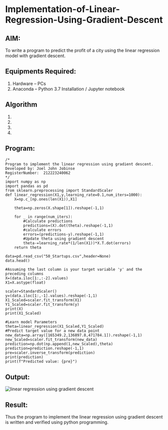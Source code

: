 # Implementation-of-Linear-Regression-Using-Gradient-Descent

## AIM:
To write a program to predict the profit of a city using the linear regression model with gradient descent.

## Equipments Required:
1. Hardware – PCs
2. Anaconda – Python 3.7 Installation / Jupyter notebook

## Algorithm
1. 
2. 
3. 
4. 

## Program:
```
/*
Program to implement the linear regression using gradient descent.
Developed by: Joel John Jobinse
RegisterNumber:  212223240062
*/
import numpy as np
import pandas as pd
from sklearn.preprocessing import StandardScaler
def linear_regression(X1,y,learning_rate=0.1,num_iters=1000):
    X=np.c_[np.ones(len(X1)),X1]
    
    theta=np.zeros(X.shape[1]).reshape(-1,1)
    
    for _ in range(num_iters):
        #Calculate predictions
        predictions=(X).dot(theta).reshape(-1,1)
        #calculate errors
        errors=(predictions-y).reshape(-1,1)
        #Update theta using gradient descent
        theta-=learning_rate*(1/len(X1))*X.T.dot(errors)
    return theta

data=pd.read_csv("50_Startups.csv",header=None)
data.head()

#Assuming the last column is your target variable 'y' and the preceding columns
X=(data.iloc[1:,:-2].values)
X1=X.astype(float)

scaler=StandardScaler()
y=(data.iloc[1:,-1].values).reshape(-1,1)
X1_Scaled=scaler.fit_transform(X1)
Y1_Scaled=scaler.fit_transform(y)
print(X)
print(X1_Scaled)

#Learn model Parameters
theta=linear_regression(X1_Scaled,Y1_Scaled)
#Predict target value for a new data point
new_data=np.array([165349.2,136897.8,471784.1]).reshape(-1,1)
new_Scaled=scaler.fit_transform(new_data)
prediction=np.dot(np.append(1,new_Scaled),theta)
prediction=prediction.reshape(-1,1)
pre=scaler.inverse_transform(prediction)
print(prediction)
print(f"Predicted value: {pre}")

```

## Output:
![linear regression using gradient descent](https://github.com/joeljohnjobinse/Implementation-of-Linear-Regression-Using-Gradient-Descent/assets/138955488/765eb6e3-204a-46d0-9ec0-3aa546eb93d3)

## Result:
Thus the program to implement the linear regression using gradient descent is written and verified using python programming.
